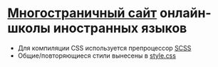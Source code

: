 # [Многостраничный сайт](https://adilzhexen0v.github.io/LanguageToGo/) онлайн-школы иностранных языков
- Для компиляции CSS используется препроцессор [SCSS](https://sass-scss.ru/)
- Общие/повторяющиеся стили вынесены в [style.css]()